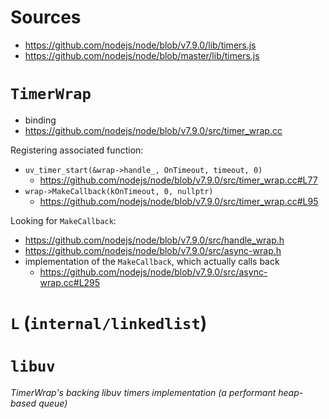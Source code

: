 # Sources

- https://github.com/nodejs/node/blob/v7.9.0/lib/timers.js
- https://github.com/nodejs/node/blob/master/lib/timers.js

# `TimerWrap`

- binding
- https://github.com/nodejs/node/blob/v7.9.0/src/timer_wrap.cc

Registering associated function:

- `uv_timer_start(&wrap->handle_, OnTimeout, timeout, 0)`
  - https://github.com/nodejs/node/blob/v7.9.0/src/timer_wrap.cc#L77
- `wrap->MakeCallback(kOnTimeout, 0, nullptr)`
  - https://github.com/nodejs/node/blob/v7.9.0/src/timer_wrap.cc#L95

Looking for `MakeCallback`:

- https://github.com/nodejs/node/blob/v7.9.0/src/handle_wrap.h
- https://github.com/nodejs/node/blob/v7.9.0/src/async-wrap.h
- implementation of the `MakeCallback`, which actually calls back
  - https://github.com/nodejs/node/blob/v7.9.0/src/async-wrap.cc#L295

# `L` (`internal/linkedlist`)

# `libuv`

_TimerWrap's backing libuv timers implementation (a performant heap-based queue)_
